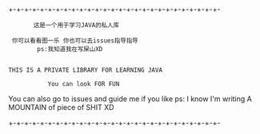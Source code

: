 +-+-+-+-+-+-+-+-+-+-+-+-+-+-+-+-+-+-+-+-+-+-+-+-+-+-+-

           这是一个用于学习JAVA的私人库

     你可以看看图一乐 你也可以去issues指导指导
            ps:我知道我在写屎山XD


    THIS IS A PRIVATE LIBRARY FOR LEARNING JAVA

               You can look FOR FUN
  You can also go to issues and guide me if you like
 ps: I know I'm writing A MOUNTAIN of piece of SHIT XD

+-+-+-+-+-+-+-+-+-+-+-+-+-+-+-+-+-+-+-+-+-+-+-+-+-+-+-